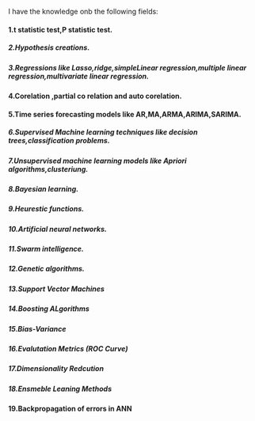 I have the knowledge onb the following fields:
#### 1.t statistic test,P statistic test.
##### 2.Hypothesis creations.
##### 3.Regressions like Lasso,ridge,simpleLinear regression,multiple linear regression,multivariate linear regression.
#### 4.Corelation ,partial co relation and auto corelation.
#### 5.Time series forecasting models like AR,MA,ARMA,ARIMA,SARIMA.
##### 6.Supervised Machine learning techniques like decision trees,classification problems.
##### 7.Unsupervised machine learning models like Apriori algorithms,clusteriung.
##### 8.Bayesian learning.
##### 9.Heurestic functions.
##### 10.Artificial neural networks.
##### 11.Swarm intelligence.
##### 12.Genetic algorithms.
##### 13.Support Vector Machines
##### 14.Boosting ALgorithms
##### 15.Bias-Variance
##### 16.Evalutation Metrics (ROC Curve)
##### 17.Dimensionality Redcution
##### 18.Ensmeble Leaning Methods
#### 19.Backpropagation of errors in ANN
